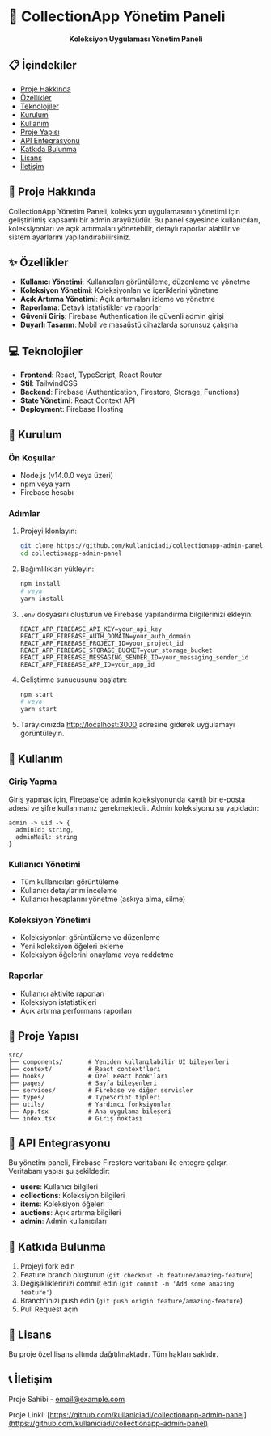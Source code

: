 # 📱 CollectionApp Yönetim Paneli

<div align="center">
  <p><strong>Koleksiyon Uygulaması Yönetim Paneli</strong></p>
</div>

## 📋 İçindekiler

- [Proje Hakkında](#-proje-hakkında)
- [Özellikler](#-özellikler)
- [Teknolojiler](#-teknolojiler)
- [Kurulum](#-kurulum)
- [Kullanım](#-kullanım)
- [Proje Yapısı](#-proje-yapısı)
- [API Entegrasyonu](#-api-entegrasyonu)
- [Katkıda Bulunma](#-katkıda-bulunma)
- [Lisans](#-lisans)
- [İletişim](#-iletişim)

## 🚀 Proje Hakkında

CollectionApp Yönetim Paneli, koleksiyon uygulamasının yönetimi için geliştirilmiş kapsamlı bir admin arayüzüdür. Bu panel sayesinde kullanıcıları, koleksiyonları ve açık artırmaları yönetebilir, detaylı raporlar alabilir ve sistem ayarlarını yapılandırabilirsiniz.

## ✨ Özellikler

- **Kullanıcı Yönetimi**: Kullanıcıları görüntüleme, düzenleme ve yönetme
- **Koleksiyon Yönetimi**: Koleksiyonları ve içeriklerini yönetme
- **Açık Artırma Yönetimi**: Açık artırmaları izleme ve yönetme
- **Raporlama**: Detaylı istatistikler ve raporlar
- **Güvenli Giriş**: Firebase Authentication ile güvenli admin girişi
- **Duyarlı Tasarım**: Mobil ve masaüstü cihazlarda sorunsuz çalışma

## 💻 Teknolojiler

- **Frontend**: React, TypeScript, React Router
- **Stil**: TailwindCSS
- **Backend**: Firebase (Authentication, Firestore, Storage, Functions)
- **State Yönetimi**: React Context API
- **Deployment**: Firebase Hosting

## 🔧 Kurulum

### Ön Koşullar

- Node.js (v14.0.0 veya üzeri)
- npm veya yarn
- Firebase hesabı

### Adımlar

1. Projeyi klonlayın:

   ```bash
   git clone https://github.com/kullaniciadi/collectionapp-admin-panel.git
   cd collectionapp-admin-panel
   ```

2. Bağımlılıkları yükleyin:

   ```bash
   npm install
   # veya
   yarn install
   ```

3. `.env` dosyasını oluşturun ve Firebase yapılandırma bilgilerinizi ekleyin:

   ```
   REACT_APP_FIREBASE_API_KEY=your_api_key
   REACT_APP_FIREBASE_AUTH_DOMAIN=your_auth_domain
   REACT_APP_FIREBASE_PROJECT_ID=your_project_id
   REACT_APP_FIREBASE_STORAGE_BUCKET=your_storage_bucket
   REACT_APP_FIREBASE_MESSAGING_SENDER_ID=your_messaging_sender_id
   REACT_APP_FIREBASE_APP_ID=your_app_id
   ```

4. Geliştirme sunucusunu başlatın:

   ```bash
   npm start
   # veya
   yarn start
   ```

5. Tarayıcınızda [http://localhost:3000](http://localhost:3000) adresine giderek uygulamayı görüntüleyin.

## 📖 Kullanım

### Giriş Yapma

Giriş yapmak için, Firebase'de admin koleksiyonunda kayıtlı bir e-posta adresi ve şifre kullanmanız gerekmektedir. Admin koleksiyonu şu yapıdadır:

```
admin -> uid -> {
  adminId: string,
  adminMail: string
}
```

### Kullanıcı Yönetimi

- Tüm kullanıcıları görüntüleme
- Kullanıcı detaylarını inceleme
- Kullanıcı hesaplarını yönetme (askıya alma, silme)

### Koleksiyon Yönetimi

- Koleksiyonları görüntüleme ve düzenleme
- Yeni koleksiyon öğeleri ekleme
- Koleksiyon öğelerini onaylama veya reddetme

### Raporlar

- Kullanıcı aktivite raporları
- Koleksiyon istatistikleri
- Açık artırma performans raporları

## 📁 Proje Yapısı

```
src/
├── components/       # Yeniden kullanılabilir UI bileşenleri
├── context/          # React context'leri
├── hooks/            # Özel React hook'ları
├── pages/            # Sayfa bileşenleri
├── services/         # Firebase ve diğer servisler
├── types/            # TypeScript tipleri
├── utils/            # Yardımcı fonksiyonlar
├── App.tsx           # Ana uygulama bileşeni
└── index.tsx         # Giriş noktası
```

## 🔌 API Entegrasyonu

Bu yönetim paneli, Firebase Firestore veritabanı ile entegre çalışır. Veritabanı yapısı şu şekildedir:

- **users**: Kullanıcı bilgileri
- **collections**: Koleksiyon bilgileri
- **items**: Koleksiyon öğeleri
- **auctions**: Açık artırma bilgileri
- **admin**: Admin kullanıcıları

## 🤝 Katkıda Bulunma

1. Projeyi fork edin
2. Feature branch oluşturun (`git checkout -b feature/amazing-feature`)
3. Değişikliklerinizi commit edin (`git commit -m 'Add some amazing feature'`)
4. Branch'inizi push edin (`git push origin feature/amazing-feature`)
5. Pull Request açın

## 📄 Lisans

Bu proje özel lisans altında dağıtılmaktadır. Tüm hakları saklıdır.

## 📞 İletişim

Proje Sahibi - [email@example.com](mailto:email@example.com)

Proje Linki: [https://github.com/kullaniciadi/collectionapp-admin-panel](https://github.com/kullaniciadi/collectionapp-admin-panel)
